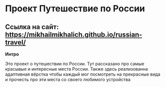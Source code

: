 # Проект Путешествие по России
## Ссылка на сайт: https://mikhailmikhalich.github.io/russian-travel/
**Интро**

Это проект о путешествии по России.
Тут рассказано про самые красывые и интересные места России.
Также здесь реализованна адаптивная вёрстка чтобы каждый мог посмотреть на прекрасные вида и прочесть про эти места со своего любимого устройства


